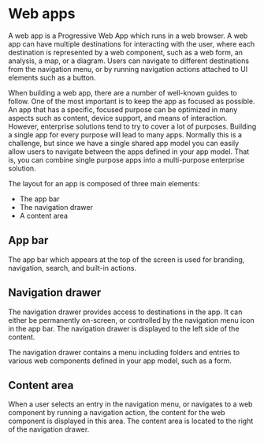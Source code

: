 # Web apps

A web app is a Progressive Web App which runs in a web browser. A web app can have multiple destinations for interacting with the user, where each destination is represented by a web component, such as a web form, an analysis, a map, or a diagram. Users can navigate to different destinations from the navigation menu, or by running navigation actions attached to UI elements such as a button.

When building a web app, there are a number of well-known guides to follow. One of the most important is to keep the app as focused as possible. An app that has a specific, focused purpose can be optimized in many aspects such as content, device support, and means of interaction. However, enterprise solutions tend to try to cover a lot of purposes. Building a single app for every purpose will lead to many apps. Normally this is a challenge, but since we have a single shared app model you can easily allow users to navigate between the apps defined in your app model. That is, you can combine single purpose apps into a multi-purpose enterprise solution.

The layout for an app is composed of three main elements:

* The app bar
* The navigation drawer
* A content area 

## App bar
The app bar which appears at the top of the screen is used for branding, navigation, search, and built-in actions.

## Navigation drawer
The navigation drawer provides access to destinations in the app. It can either be permanently on-screen, or controlled by the navigation menu icon in the app bar. The navigation drawer is displayed to the left side of the content.

The navigation drawer contains a menu including folders and entries to various web components defined in your app model, such as a form.

## Content area
When a user selects an entry in the navigation menu, or navigates to a web component by running a navigation action, the content for the web component is displayed in this area. The content area is located to the right of the navigation drawer.
